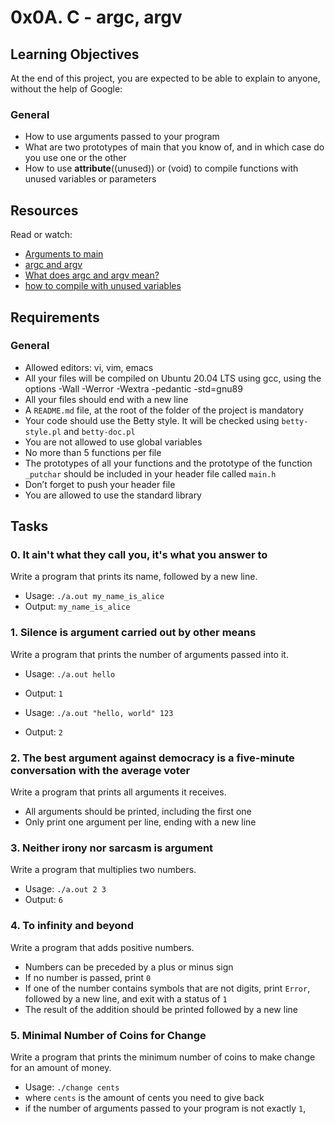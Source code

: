 # 0x0A. C - argc, argv

## Learning Objectives
At the end of this project, you are expected to be able to explain to anyone, without the help of Google:

### General
- How to use arguments passed to your program
- What are two prototypes of main that you know of, and in which case do you use one or the other
- How to use __attribute__((unused)) or (void) to compile functions with unused variables or parameters

## Resources
Read or watch:

- [Arguments to main](https://publications.gbdirect.co.uk//c_book/chapter10/arguments_to_main.html)
- [argc and argv](http://crasseux.com/books/ctutorial/argc-and-argv.html)
- [What does argc and argv mean?](https://www.youtube.com/watch?v=aP1ijjeZc24)
- [how to compile with unused variables](https://stackoverflow.com/questions/1486904/how-to-declare-unused-function-arguments-in-c)

## Requirements
### General
- Allowed editors: vi, vim, emacs
- All your files will be compiled on Ubuntu 20.04 LTS using gcc, using the options -Wall -Werror -Wextra -pedantic -std=gnu89
- All your files should end with a new line
- A `README.md` file, at the root of the folder of the project is mandatory
- Your code should use the Betty style. It will be checked using `betty-style.pl` and `betty-doc.pl`
- You are not allowed to use global variables
- No more than 5 functions per file
- The prototypes of all your functions and the prototype of the function `_putchar` should be included in your header file called `main.h`
- Don’t forget to push your header file
- You are allowed to use the standard library

## Tasks

### 0. It ain't what they call you, it's what you answer to
Write a program that prints its name, followed by a new line.

- Usage: `./a.out my_name_is_alice`
- Output: `my_name_is_alice`

### 1. Silence is argument carried out by other means
Write a program that prints the number of arguments passed into it.

- Usage: `./a.out hello`
- Output: `1`

- Usage: `./a.out "hello, world" 123`
- Output: `2`

### 2. The best argument against democracy is a five-minute conversation with the average voter
Write a program that prints all arguments it receives.

- All arguments should be printed, including the first one
- Only print one argument per line, ending with a new line

### 3. Neither irony nor sarcasm is argument
Write a program that multiplies two numbers.

- Usage: `./a.out 2 3`
- Output: `6`

### 4. To infinity and beyond
Write a program that adds positive numbers.

- Numbers can be preceded by a plus or minus sign
- If no number is passed, print `0`
- If one of the number contains symbols that are not digits, print `Error`, followed by a new line, and exit with a status of `1`
- The result of the addition should be printed followed by a new line

### 5. Minimal Number of Coins for Change
Write a program that prints the minimum number of coins to make change for an amount of money.

- Usage: `./change cents`
- where `cents` is the amount of cents you need to give back
- if the number of arguments passed to your program is not exactly `1`,
